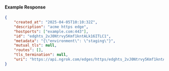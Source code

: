 <!-- Code generated for API Clients. DO NOT EDIT. -->

#### Example Response

```json
{
	"created_at": "2025-04-05T10:10:32Z",
	"description": "acme https edge",
	"hostports": ["example.com:443"],
	"id": "edghts_2vJ0Ntrvy5Kmf1kntALk16ITLC1",
	"metadata": "{\"environment\": \"staging\"}",
	"mutual_tls": null,
	"routes": [],
	"tls_termination": null,
	"uri": "https://api.ngrok.com/edges/https/edghts_2vJ0Ntrvy5Kmf1kntALk16ITLC1"
}
```
